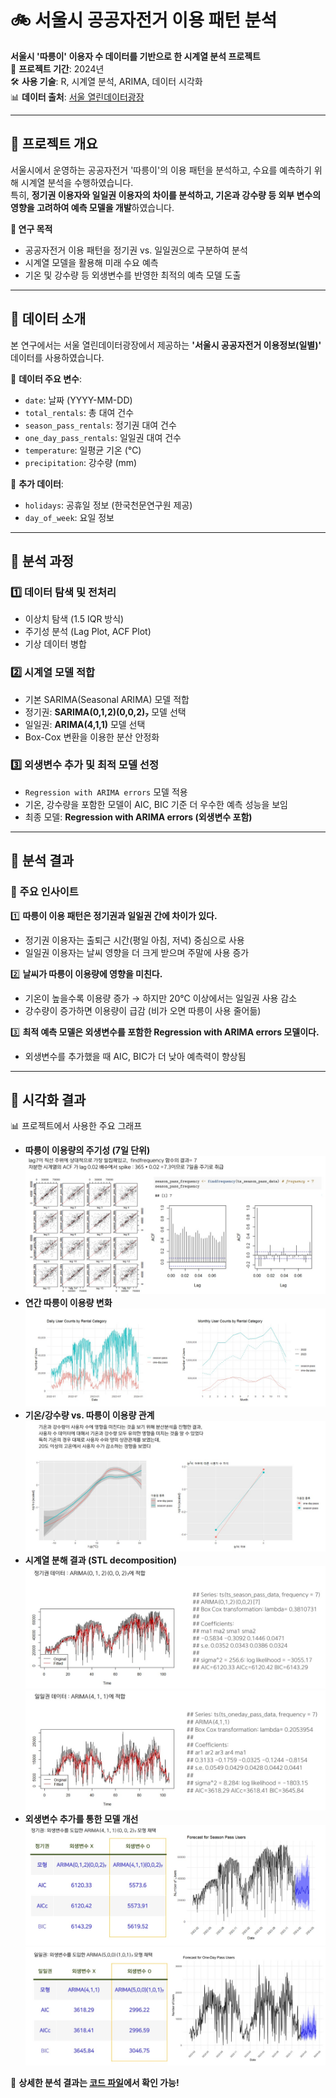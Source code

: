 # 🚲 서울시 공공자전거 이용 패턴 분석
**서울시 '따릉이' 이용자 수 데이터를 기반으로 한 시계열 분석 프로젝트**  
📅 **프로젝트 기간**: 2024년  
🛠 **사용 기술**: R, 시계열 분석, ARIMA, 데이터 시각화  
📊 **데이터 출처**: [서울 열린데이터광장](https://data.seoul.go.kr/)

---

## 🔹 프로젝트 개요
서울시에서 운영하는 공공자전거 '따릉이'의 이용 패턴을 분석하고, 수요를 예측하기 위해 시계열 분석을 수행하였습니다.  
특히, **정기권 이용자와 일일권 이용자의 차이를 분석하고, 기온과 강수량 등 외부 변수의 영향을 고려하여 예측 모델을 개발**하였습니다.

**🎯 연구 목적**
- 공공자전거 이용 패턴을 정기권 vs. 일일권으로 구분하여 분석
- 시계열 모델을 활용해 미래 수요 예측
- 기온 및 강수량 등 외생변수를 반영한 최적의 예측 모델 도출

---

## 🔹 데이터 소개
본 연구에서는 서울 열린데이터광장에서 제공하는 **'서울시 공공자전거 이용정보(일별)'** 데이터를 사용하였습니다.

📌 **데이터 주요 변수**:
- `date`: 날짜 (YYYY-MM-DD)
- `total_rentals`: 총 대여 건수
- `season_pass_rentals`: 정기권 대여 건수
- `one_day_pass_rentals`: 일일권 대여 건수
- `temperature`: 일평균 기온 (℃)
- `precipitation`: 강수량 (mm)

📌 **추가 데이터**:
- `holidays`: 공휴일 정보 (한국천문연구원 제공)
- `day_of_week`: 요일 정보

---

## 🔹 분석 과정
### **1️⃣ 데이터 탐색 및 전처리**
- 이상치 탐색 (1.5 IQR 방식)
- 주기성 분석 (Lag Plot, ACF Plot)
- 기상 데이터 병합

### **2️⃣ 시계열 모델 적합**
- 기본 SARIMA(Seasonal ARIMA) 모델 적합
- 정기권: **SARIMA(0,1,2)(0,0,2)₇** 모델 선택
- 일일권: **ARIMA(4,1,1)** 모델 선택
- Box-Cox 변환을 이용한 분산 안정화

### **3️⃣ 외생변수 추가 및 최적 모델 선정**
- `Regression with ARIMA errors` 모델 적용
- 기온, 강수량을 포함한 모델이 AIC, BIC 기준 더 우수한 예측 성능을 보임
- 최종 모델: **Regression with ARIMA errors (외생변수 포함)**

---

## 🔹 분석 결과
### **📌 주요 인사이트**
1️⃣ **따릉이 이용 패턴은 정기권과 일일권 간에 차이가 있다.**  
   - 정기권 이용자는 출퇴근 시간(평일 아침, 저녁) 중심으로 사용  
   - 일일권 이용자는 날씨 영향을 더 크게 받으며 주말에 사용 증가  

2️⃣ **날씨가 따릉이 이용량에 영향을 미친다.**  
   - 기온이 높을수록 이용량 증가 → 하지만 20℃ 이상에서는 일일권 사용 감소  
   - 강수량이 증가하면 이용량이 급감 (비가 오면 따릉이 사용 줄어듦)  

3️⃣ **최적 예측 모델은 외생변수를 포함한 Regression with ARIMA errors 모델이다.**  
   - 외생변수를 추가했을 때 AIC, BIC가 더 낮아 예측력이 향상됨  

---

## 🔹 시각화 결과
📊 프로젝트에서 사용한 주요 그래프  
- **따릉이 이용량의 주기성 (7일 단위)**
![7일 단위](https://github.com/L0326-S/Portfolio/blob/main/Public-Bike-Prediction/images/lag7.jpeg)
- **연간 따릉이 이용량 변화**
![따릉이 이용량 변화](https://github.com/L0326-S/Portfolio/blob/main/Public-Bike-Prediction/images/season_oneday.jpeg)
- **기온/강수량 vs. 따릉이 이용량 관계**
![날씨에 따른 이용량 변화](https://github.com/L0326-S/Portfolio/blob/main/Public-Bike-Prediction/images/weather.jpeg)
- **시계열 분해 결과 (STL decomposition)**
![정기권](https://github.com/L0326-S/Portfolio/blob/main/Public-Bike-Prediction/images/seasonpass_0.jpeg)
![일일권](https://github.com/L0326-S/Portfolio/blob/main/Public-Bike-Prediction/images/onedaypass_0.jpeg)
- **외생변수 추가를 통한 모델 개선**
![정기권](https://github.com/L0326-S/Portfolio/blob/main/Public-Bike-Prediction/images/seasonpass.jpeg)
![일일권](https://github.com/L0326-S/Portfolio/blob/main/Public-Bike-Prediction/images/onedaypass.jpeg)

📌 **상세한 분석 결과는 [코드 파일](./analysis_code.R)에서 확인 가능!**
